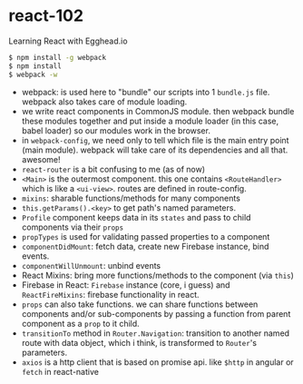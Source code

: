 # react-102

Learning React with Egghead.io

```sh
$ npm install -g webpack
$ npm install
$ webpack -w
```

- webpack: is used here to "bundle" our scripts into 1 `bundle.js` file. webpack also takes care of module loading.
- we write react components in CommonJS module. then webpack bundle these modules together and put inside a module loader (in this case, babel loader) so our modules work in the browser.
- in `webpack-config`, we need only to tell which file is the main entry point (main module). webpack will take care of its dependencies and all that. awesome!
- `react-router` is a bit confusing to me (as of now)
- `<Main>` is the outermost component. this one contains `<RouteHandler>` which is like a `<ui-view>`. routes are defined in route-config.
- `mixins`: sharable functions/methods for many components
- `this.getParams().<key>` to get path's named parameters.
- `Profile` component keeps data in its `states` and pass to child components via their `props`
- `propTypes` is used for validating passed properties to a component
- `componentDidMount`: fetch data, create new Firebase instance, bind events.
- `componentWillUnmount`: unbind events
- React Mixins: bring more functions/methods to the component (via `this`)
- Firebase in React: `Firebase` instance (core, i guess) and `ReactFireMixins`: firebase functionality in react.
- `props` can also take functions. we can share functions between components and/or sub-components by passing a function from parent component as a `prop` to it child.
- `transitionTo` method in `Router.Navigation`: transition to another named route with data object, which i think, is transformed to `Router`'s parameters.
- `axios` is a http client that is based on promise api. like `$http` in angular or `fetch` in react-native
